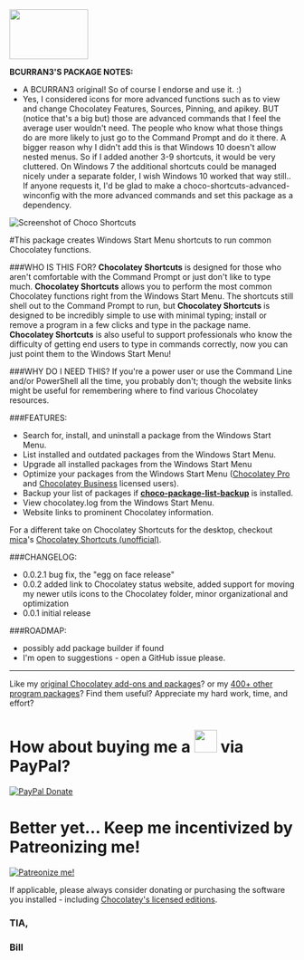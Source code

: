 <img src="https://cdn.rawgit.com/bcurran3/ChocolateyPackages/master/mylogos/myunofficialChocolateylogo_icon.png" width="139" height="88">

**BCURRAN3'S PACKAGE NOTES:**

* A BCURRAN3 original! So of course I endorse and use it. :)
* Yes, I considered icons for more advanced functions such as to view and change Chocolatey Features, Sources, Pinning, and apikey. BUT (notice that's a big but) those are advanced commands that I feel the average user wouldn't need. The people who know what those things do are more likely to just go to the Command Prompt and do it there. A bigger reason why I didn't add this is that Windows 10 doesn't allow nested menus. So if I added another 3-9 shortcuts, it would be very cluttered. On Windows 7 the additional shortcuts could be managed nicely under a separate folder, I wish Windows 10 worked that way still.. If anyone requests it, I'd be glad to make a choco-shortcuts-advanced-winconfig with the more advanced commands and set this package as a dependency.

![Screenshot of Choco Shortcuts](https://raw.githubusercontent.com/bcurran3/ChocolateyPackages/master/choco-shortcuts-winconfig/choco-shortcuts-winconfig_screenshot.png)	

#This package creates Windows Start Menu shortcuts to run common Chocolatey functions.

###WHO IS THIS FOR?
 **Chocolatey Shortcuts** is designed for those who aren't comfortable with the Command Prompt or just don't like to type much. **Chocolatey Shortcuts** allows you to perform the most common Chocolatey functions right from the Windows Start Menu. The shortcuts still shell out to the Command Prompt to run, but **Chocolatey Shortcuts** is designed to be incredibly simple to use with minimal typing; install or remove a program in a few clicks and type in the package name. **Chocolatey Shortcuts** is also useful to support professionals who know the difficulty of getting end users to type in commands correctly, now you can just point them to the Windows Start Menu!

###WHY DO I NEED THIS?
If you're a power user or use the Command Line and/or PowerShell all the time, you probably don't; though the website links might be useful for remembering where to find various Chocolatey resources.

###FEATURES:
* Search for, install, and uninstall a package from the Windows Start Menu.
* List installed and outdated packages from the Windows Start Menu.
* Upgrade all installed packages from the Windows Start Menu
* Optimize your packages from the Windows Start Menu ([Chocolatey Pro](https://chocolatey.org/pricing) and [Chocolatey Business](https://chocolatey.org/pricing) licensed users).
* Backup your list of packages if **[choco-package-list-backup](https://chocolatey.org/packages/choco-package-list-backup)** is installed.
* View chocolatey.log from the Windows Start Menu.
* Website links to prominent Chocolatey information.

For a different take on Chocolatey Shortcuts for the desktop, checkout [mica](https://chocolatey.org/profiles/mica)'s [Chocolatey Shortcuts (unofficial)](https://chocolatey.org/packages/ChocoShortcuts).

###CHANGELOG:
* 0.0.2.1 bug fix, the "egg on face release"
* 0.0.2 added link to Chocolatey status website, added support for moving my newer utils icons to the Chocolatey folder, minor organizational and optimization
* 0.0.1 initial release

###ROADMAP:
* possibly add package builder if found
* I'm open to suggestions - open a GitHub issue please.

***

Like my [original Chocolatey add-ons and packages](https://chocolatey.org/search?q=tag%3Abcurran3)? or my [400+ other program packages](https://chocolatey.org/profiles/bcurran3)? Find them useful? Appreciate my hard work, time, and effort?


<h1>How about buying me a <img src="https://cdn.rawgit.com/bcurran3/ChocolateyPackages/master/mylogos/beer.png" alt="" width="40" height="40"> via PayPal?</h1>

[![PayPal Donate](https://www.paypalobjects.com/webstatic/mktg/logo/AM_SbyPP_mc_vs_dc_ae.jpg)](https://www.paypal.me/bcurran3donations)

<h1>Better yet... Keep me incentivized by Patreonizing me!</h1>

[![Patreonize me!](https://c5.patreon.com/external/logo/downloads_wordmark_white_on_coral.png)](https://www.patreon.com/bcurran3)


If applicable, please always consider donating or purchasing the software you installed - including [Chocolatey's licensed editions](https://chocolatey.org/pricing).

<h3>TIA,</h3>

<h3>Bill</h3>



